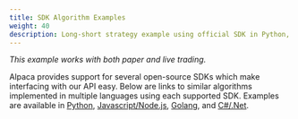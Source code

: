 ```yaml
---
title: SDK Algorithm Examples
weight: 40
description: Long-short strategy example using official SDK in Python, Node, Golang and C#.
---
```

*This example works with both paper and live trading.*

Alpaca provides support for several open-source SDKs which make interfacing with our API easy. Below are links to similar algorithms implemented in multiple languages using each supported SDK. Examples are available in [Python](https://github.com/alpacahq/alpaca-trade-api-python/blob/master/examples/long-short.py), [Javascript/Node.js](https://github.com/alpacahq/alpaca-trade-api-js/blob/master/examples/long-short.js), [Golang](https://github.com/alpacahq/alpaca-trade-api-go/blob/master/examples/long-short/long-short.go), and [C#/.Net](https://github.com/alpacahq/alpaca-trade-api-csharp/blob/develop/UsageExamples/MeanReversionPaperOnly.cs).
